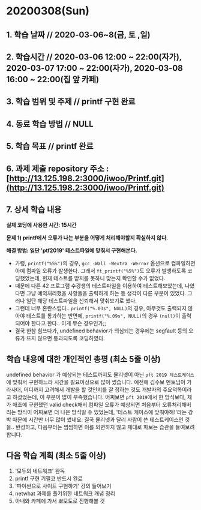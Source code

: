 # 20200308\(Sun\)

## 1. 학습 날짜 // 2020-03-06~8\(금, 토 ,일\)

## 2. 학습시간 // 2020-03-06 12:00 ~ 22:00\(자가\), 2020-03-07 17:00 ~ 22:00\(자가\), 2020-03-08 16:00 ~ 22:00\(집 앞 카페\)

## 3. 학습 범위 및 주제 // printf 구현 완료

## 4. 동료 학습 방법 // NULL

## 5. 학습 목표 // printf 완료

## 6. 과제 제출 repository 주소 : [http://13.125.198.2:3000/iwoo/Printf.git](http://13.125.198.2:3000/iwoo/Printf.git)

## 7. 상세 학습 내용

**실제 코딩에 사용한 시간: 15시간**

**문제 1\) printf에서 오류가 나는 부분을 어떻게 처리해야할지 확실하지 않다.**

**해결 방법: 일단 'ptf2019' 테스트파일에 맞춰서 구현해본다.**

* 가령, `printf("%5%")`의 경우, `gcc -Wall -Wextra -Werror` 옵션으로 컴파일하면 아예 컴파일 오류가 발생한다. 그래서 `ft_printf("%5%")`도 오류가 발생하도록 코딩했었는데, 현재 테스트를 받지를 못하니 맞는지 확인할 수가 없었다.
* 때문에 다른 42 프로그램 수강생의 테스트파일을 이용하여 테스트해보았는데, 나였다면 그냥 예외처리했을 사항들을 출력하게 하는 등 생각이 다른 부분이 있었다. 그러나 일단 해당 테스트파일을 신뢰해서 맞춰보기로 했다.
* 그런데 너무 혼란스럽다.. `printf("%.03s", NULL)`의 경우, 아무것도 출력되지 않아야 테스트를 통과하는 반면에, `printf("%.09s", NULL)`의 경우 `(null)`이 출력되어야 한다고 한다.. 이게 무슨 경우인가;;
* 결국 한참 힘쓰다가, undefined behavior가 의심되는 경우에는 segfault 등의 오류가 뜨지 않으면 통과되도록 코딩하였다.

## 학습 내용에 대한 개인적인 총평 \(최소 5줄 이상\)

undefined behavior 가 예상되는 테스트까지도 뮬리넷이 아닌 `pft 2019 테스트케이스`에 맞춰서 구현하느라 시간을 필요이상으로 많이 썼습니다. 예전에 김수보 멘토님이 가라사대, 어디까지 고려해서 개발을 할 것인지를 잘 정하는 것도 개발자의 주요덕목이라고 하셨었는데, 이 부분이 많이 부족했습니다. 어찌보면 `pft 2019`에서 한 방식보다, 제가 애초에 구현했던 valid check해서 컴파일 오류가 예상되면 처음부터 오류처리해버리는 방식이 어찌보면 더 나은 방식일 수 있었는데, '테스트 케이스에 맞춰야해!'라는 강박 때문에 시간만 너무 많이 썼네요. 결국 뮬리넷과 달리 사람이 쓴 테스트케이스인 것을.. 반성하고, 다음부터는 찜찜하면 이를 외면하지 않고 제대로 파보는 습관을 들여보려합니다.

## 다음 학습 계획 \(최소 5줄 이상\)

1. '모두의 네트워크' 완독
2. printf 구현 기필코 반드시 완료
3. '파이썬으로 사이트 구현하기' 강의 들어보기
4. netwhat 과제를 풀기위한 네트워크 개념 정리
5. 아내와 카페에 가서 뽀모도로 진행해볼 것

